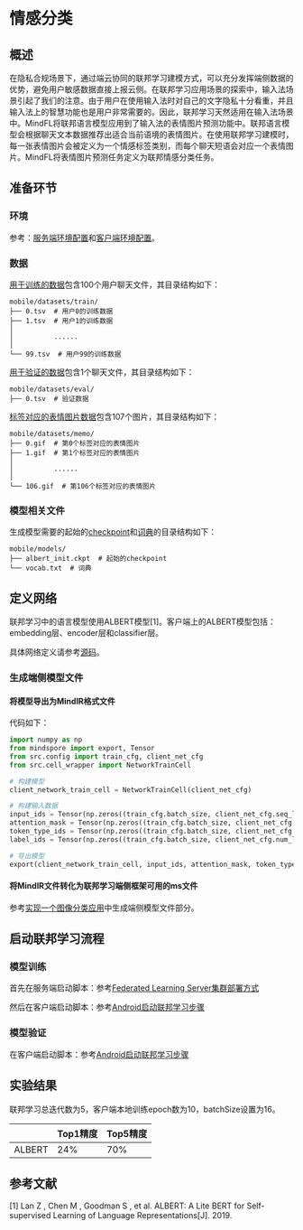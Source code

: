 # 情感分类

## 概述

在隐私合规场景下，通过端云协同的联邦学习建模方式，可以充分发挥端侧数据的优势，避免用户敏感数据直接上报云侧。在联邦学习应用场景的探索中，输入法场景引起了我们的注意。由于用户在使用输入法时对自己的文字隐私十分看重，并且输入法上的智慧功能也是用户非常需要的。因此，联邦学习天然适用在输入法场景中。MindFL将联邦语言模型应用到了输入法的表情图片预测功能中。联邦语言模型会根据聊天文本数据推荐出适合当前语境的表情图片。在使用联邦学习建模时，每一张表情图片会被定义为一个情感标签类别，而每个聊天短语会对应一个表情图片。MindFL将表情图片预测任务定义为联邦情感分类任务。

## 准备环节

### 环境

参考：[服务端环境配置](https://gitee.com/mindspore/docs/tree/master/docs/mind_fl/source_zh_cn/deploy_mind_fl_cluster.md)和[客户端环境配置](https://gitee.com/mindspore/docs/tree/master/docs/mind_fl/source_zh_cn/deploy_FL_Client.md)。

### 数据

[用于训练的数据](https://mindspore-website.obs.cn-north-4.myhuaweicloud.com/notebook/datasets/train.tar.gz)包含100个用户聊天文件，其目录结构如下：

```text
mobile/datasets/train/
├── 0.tsv  # 用户0的训练数据
├── 1.tsv  # 用户1的训练数据
│
│          ......
│
└── 99.tsv  # 用户99的训练数据
```

[用于验证的数据](https://mindspore-website.obs.cn-north-4.myhuaweicloud.com/notebook/datasets/eval.tar.gz)包含1个聊天文件，其目录结构如下：

```text
mobile/datasets/eval/
├── 0.tsv  # 验证数据
```

[标签对应的表情图片数据](https://mindspore-website.obs.cn-north-4.myhuaweicloud.com/notebook/datasets/memo.tar.gz)包含107个图片，其目录结构如下：

```text
mobile/datasets/memo/
├── 0.gif  # 第0个标签对应的表情图片
├── 1.gif  # 第1个标签对应的表情图片
│
│          ......
│
└── 106.gif  # 第106个标签对应的表情图片
```

### 模型相关文件

生成模型需要的起始的[checkpoint](https://mindspore-website.obs.cn-north-4.myhuaweicloud.com/notebook/models/albert_init.ckpt)和[词典](https://mindspore-website.obs.cn-north-4.myhuaweicloud.com/notebook/models/vocab.txt)的目录结构如下：

```text
mobile/models/
├── albert_init.ckpt  # 起始的checkpoint
└── vocab.txt  # 词典
```

## 定义网络

联邦学习中的语言模型使用ALBERT模型[1]。客户端上的ALBERT模型包括：embedding层、encoder层和classifier层。

具体网络定义请参考[源码](https://gitee.com/mindspore/mindspore/tree/master/tests/st/fl/mobile/src/model.py)。

### 生成端侧模型文件

#### 将模型导出为MindIR格式文件

代码如下：

```python
import numpy as np
from mindspore import export, Tensor
from src.config import train_cfg, client_net_cfg
from src.cell_wrapper import NetworkTrainCell

# 构建模型
client_network_train_cell = NetworkTrainCell(client_net_cfg)

# 构建输入数据
input_ids = Tensor(np.zeros((train_cfg.batch_size, client_net_cfg.seq_length), dtype=np.int32))
attention_mask = Tensor(np.zeros((train_cfg.batch_size, client_net_cfg.seq_length), dtype=np.int32))
token_type_ids = Tensor(np.zeros((train_cfg.batch_size, client_net_cfg.seq_length), dtype=np.int32))
label_ids = Tensor(np.zeros((train_cfg.batch_size, client_net_cfg.num_labels), dtype=np.int32))

# 导出模型
export(client_network_train_cell, input_ids, attention_mask, token_type_ids, label_ids, file_name='albert_train.mindir', file_format='MINDIR')
```

#### 将MindIR文件转化为联邦学习端侧框架可用的ms文件

参考[实现一个图像分类应用](https://gitee.com/mindspore/docs/tree/master/docs/mind_fl/source_zh_cn/image_classification_application.md)中生成端侧模型文件部分。

## 启动联邦学习流程

### 模型训练

首先在服务端启动脚本：参考[Federated Learning Server集群部署方式](https://gitee.com/mindspore/docs/tree/master/docs/mind_fl/source_zh_cn/deploy_mind_fl_cluster.md)

然后在客户端启动脚本：参考[Android启动联邦学习步骤](https://gitee.com/mindspore/docs/tree/master/docs/mind_fl/source_zh_cn/fl_android_application.md)

### 模型验证

在客户端启动脚本：参考[Android启动联邦学习步骤](https://gitee.com/mindspore/docs/tree/master/docs/mind_fl/source_zh_cn/fl_android_application.md)

## 实验结果

联邦学习总迭代数为5，客户端本地训练epoch数为10，batchSize设置为16。

|        | Top1精度 | Top5精度 |
| ------ | -------- | -------- |
| ALBERT | 24%      | 70%      |

## 参考文献

[1] Lan Z ,  Chen M ,  Goodman S , et al. ALBERT: A Lite BERT for Self-supervised Learning of Language Representations[J].  2019.

